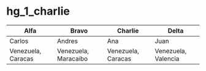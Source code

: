 # hg_1_charlie


| Alfa | Bravo  | Charlie | Delta |
| --------- | --------- | --------- | --------- |
| Carlos | Andres | Ana| Juan |
| Venezuela, Caracas | Venezuela, Maracaibo | Venezuela, Caracas | Venezuela, Valencia |

